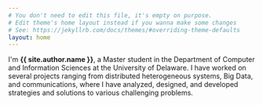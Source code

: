 ```yaml
---
# You don't need to edit this file, it's empty on purpose.
# Edit theme's home layout instead if you wanna make some changes
# See: https://jekyllrb.com/docs/themes/#overriding-theme-defaults
layout: home
---
```


<section class="intro">
  <div class="container">
      I'm <strong class="author-name" itemprop="name">{{ site.author.name }}</strong>, a Master student in the Department of Computer and Information Sciences at the University of Delaware. I have worked on several projects ranging from distributed heterogeneous systems, Big Data, and communications, where I have analyzed, designed, and developed strategies and solutions to various challenging problems.
  </div>
</section>

